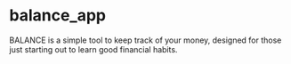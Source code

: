 balance_app
===========

BALANCE is a simple tool to keep track of your money, designed for those just starting out to learn good financial habits.

